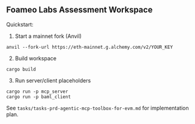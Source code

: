## Foameo Labs Assessment Workspace

Quickstart:

1) Start a mainnet fork (Anvil)
```
anvil --fork-url https://eth-mainnet.g.alchemy.com/v2/YOUR_KEY
```

2) Build workspace
```
cargo build
```

3) Run server/client placeholders
```
cargo run -p mcp_server
cargo run -p baml_client
```

See `tasks/tasks-prd-agentic-mcp-toolbox-for-evm.md` for implementation plan.

